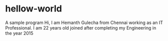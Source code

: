 # hellow-world
A sample program
Hi, I am Hemanth Gulecha from Chennai working as an IT Professional.
I am 22 years old joined after completing my Engineering in the year 2015
